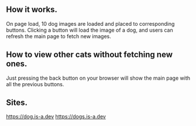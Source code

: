 ## How it works.

On page load, 10 dog images are loaded and placed to corresponding buttons. Clicking a button will load the image of a dog, and users can refresh the main page to fetch new images.

## How to view other cats without fetching new ones.

Just pressing the back button on your browser will show the main page with all the previous buttons.

## Sites.

https://dog.is-a.dev
https://dogs.is-a.dev

